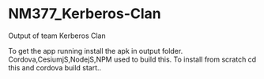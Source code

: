 # NM377_Kerberos-Clan
Output of team Kerberos Clan

To get the app running install the apk in output folder.
Cordova,CesiumjS,NodejS,NPM used to build this. 
To install from scratch 
cd this and cordova build start.. 
